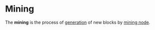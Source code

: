 # Mining

The **mining** is the process of [generation](/blockchain/block/block-generation.md) of new blocks by [mining node](/blockchain/mining/mining-node.md).

